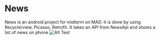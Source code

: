 # News
News is an android project for midterm on MAD. It is done by using Recyclerview, Picasso, Retrofit. It takes an API from NewsApi and shows a list of news on phone
![Alt Text](https://imgur.com/akwC2uU.jpg)
